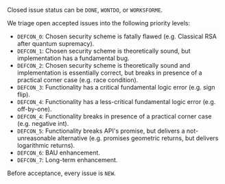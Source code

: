Closed issue status can be `DONE`, `WONTDO`, or `WORKSFORME`.

We triage open accepted issues into the following priority levels:
* `DEFCON_0`: Chosen security scheme is fatally flawed (e.g. Classical RSA after quantum supremacy).
* `DEFCON_1`: Chosen security scheme is theoretically sound, but implementation has a fundamental bug.
* `DEFCON_2`: Chosen security scheme is theoretically sound and implementation is essentially correct,
              but breaks in presence of a practical corner case (e.g. race condition).
* `DEFCON_3`: Functionality has a critical fundamental logic error (e.g. sign flip).
* `DEFCON_4`: Functionality has a less-critical fundamental logic error (e.g. off-by-one).
* `DEFCON_4`: Functionality breaks in presence of a practical corner case (e.g. negative int).
* `DEFCON_5`: Functionality breaks API's promise, but delivers a not-unreasonable alternative
              (e.g. promises geometric returns, but delivers logarithmic returns).
* `DEFCON_6`: BAU enhancement.
* `DEFCON_7`: Long-term enhancement.

Before acceptance, every issue is `NEW`.

